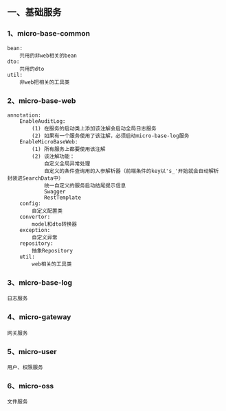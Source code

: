 ## 一、基础服务
### 1、micro-base-common
```text
bean:
    共用的非web相关的bean
dto:
    共用的dto
util:
    非web把相关的工具类
```
### 2、micro-base-web
```text
annotation:
    EnableAuditLog: 
        (1) 在服务的启动类上添加该注解会启动全局日志服务
        (2) 如果有一个服务使用了该注解，必须启动micro-base-log服务
    EnableMicroBaseWeb:
        (1) 所有服务上都要使用该注解
        (2) 该注解功能：
            自定义全局异常处理
            自定义的条件查询用的入参解析器（前端条件的key以's_'开始就会自动解析封装进SearchData中）
            统一自定义的服务启动结尾提示信息
            Swagger
            RestTemplate
    config:
        自定义配置类
    convertor:
        model和dto转换器
    exception:
        自定义异常
    repository:
        抽象Repository
    util:
        web相关的工具类
```
### 3、micro-base-log
    日志服务
### 4、micro-gateway
    网关服务
### 5、micro-user
    用户、权限服务
### 6、micro-oss
    文件服务

